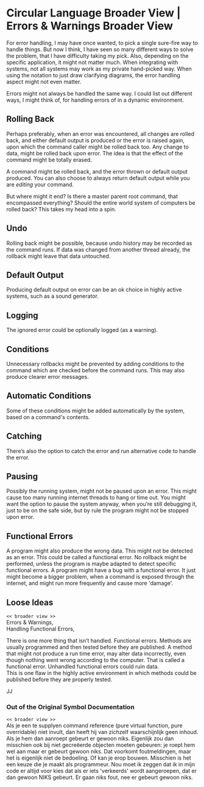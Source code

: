 Circular Language Broader View | Errors & Warnings Broader View
===============================================================

For error handling, I may have once wanted, to pick a single sure-fire way to handle things. But now I think, I have seen so many different ways to solve the problem, that I have difficulty taking my pick. Also, depending on the specific application, it might not matter much. When integrating with systems, not all systems may work as my private hand-picked way. When using the notation to just draw clarifying diagrams, the error handling aspect might not even matter.

Errors might not always be handled the same way. I could list out different ways, I might think of, for handling errors of in a dynamic environment.

## Rolling Back

Perhaps preferably, when an error was encountered, all changes are rolled back, and either default output is produced or the error is raised again, upon which the command caller might be rolled back too. Any change to data, might be rolled back upon error. The idea is that the effect of the command might be totally erased.

A command might be rolled back, and the error thrown or default output produced. You can also choose to always return default output while you are *editing* your command.

But where might it end? Is there a master parent root command, that encompassed everything? Should the entire world system of computers be rolled back? This takes my head into a spin.

## Undo

Rolling back might be possible, because undo history may be recorded as the command runs. If data was changed from another thread already, the rollback might leave that data untouched.

## Default Output

Producing default output on error can be an ok choice in highly active systems, such as a sound generator.

## Logging

The ignored error could be optionally logged (as a warning).

## Conditions

Unnecessary rollbacks might be prevented by adding conditions to the command which are checked before the command runs. This may also produce clearer error messages.

## Automatic Conditions

Some of these conditions might be added automatically by the system, based on a command's contents.

## Catching

There’s also the option to catch the error and run alternative code to handle the error.

## Pausing

Possibly the running system, might not be paused upon an error. This might cause too many running internet threads to hang or time out. You might want the option to pause the system anyway, when you’re still debugging it, just to be on the safe side, but by rule the program might not be stopped upon error.

## Functional Errors

A program might also produce the wrong data. This might not be detected as an error. This could be called a functional error. No rollback might be performed, unless the program is maybe adapted to detect specific functional errors. A program might have a bug with a functional error. It just might become a bigger problem, when a command is exposed through the internet, and might run more frequently and cause more 'damage'.

## Loose Ideas

`<< broader view >>`  
Errors & Warnings,  
Handling Functional Errors,

There is one more thing that isn’t handled. Functional errors. Methods are usually programmed and then tested before they are published. A method that might not produce a run time error, may alter data incorrectly, even though nothing went wrong according to the computer. That is called a functional error. Unhandled functional errors could ruin data.  
This is one flaw in the highly active environment in which methods could be published before they are properly tested.

JJ

### Out of the Original Symbol Documentation

`<< broader view >>`  
Als je een te supplyen command reference (pure virtual function, pure overridable) niet invult, dan heeft hij van zichzelf waarschijnlijk geen inhoud. Als je hem dan aanroept gebeurt er gewoon niks. Eigenlijk zou dan misschien ook bij niet gecreëerde objecten moeten gebeuren: je roept hem wel aan maar er gebeurt gewoon niks. Dat voorkomt foutmeldingen, maar het is eigenlijk niet de bedoeling. Of kan je erop bouwen. Misschien is het een keuze die je maakt als programmeur. Nou moet ik zeggen dat ik in mijn code er altijd voor kies dat als er iets 'verkeerds' wordt aangeroepen, dat er dan gewoon NIKS gebeurt. Er gaan niks fout, nee er gebeurt gewoon niks.